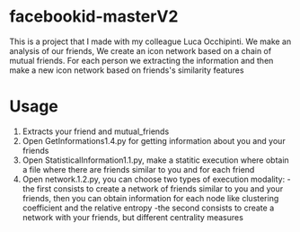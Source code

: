# facebookid-masterV2

This is a project that I made with my colleague Luca Occhipinti. We make an analysis of our friends, We create an icon network based on a chain of mutual friends. For each person we extracting the information and then make a new icon network based on friends's similarity features

# Usage

1.  Extracts your friend and mutual_friends 
2.  Open GetInformations1.4.py for getting information about you and your friends
3.  Open StatisticalInformation1.1.py, make a statitic execution where obtain a file where there are friends similar to you and for each friend
4.  Open network.1.2.py, you can choose two types of execution modality:
       -the first consists to create a network of friends similar to you and your friends, then you can obtain information for each node like clustering coefficient and the relative entropy
       -the second consists to create a network with your friends, but different centrality measures 

